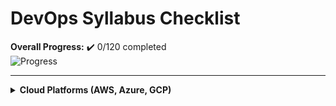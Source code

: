 # DevOps Syllabus Checklist  

**Overall Progress:** ✔️ 0/120 completed  
![Progress](https://progress-bar.dev/0/?scale=120&title=Completed&width=400&color=blue)  

---

<details>
<summary><strong>Cloud Platforms (AWS, Azure, GCP)</strong></summary>

✔️ Progress: 0/11 completed  
![Progress](https://progress-bar.dev/0/?scale=11&title=Completed&width=300&color=green)

- [ ] AWS Fundamentals  
- [ ] Overview of AWS Cloud  
- [ ] Setting up an AWS Account Core AWS Services: EC2, S3, EBS, RDS, VPC, IAM, Auto Scaling & Load Balancing, Security Groups & Network ACLs  
- [ ] AWS Basic Critical Services & Security  
- [ ] Azure Fundamentals  
- [ ] Setting up Azure Account  
- [ ] Key Azure Services: VM, Blob Storage, SQL Database, VNET, Azure AD  
- [ ] Azure DevOps Overview - Azure Security Basics  
- [ ] GCP Overview  
- [ ] Key GCP Services: Compute Engine, Cloud Storage, Cloud Functions, Cloud SQL, VPC  
- [ ] GCP Basics  

</details>
